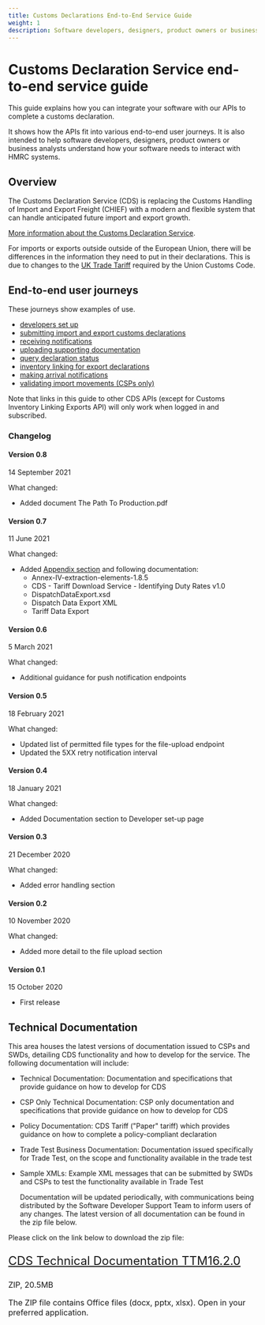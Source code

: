 ```yaml
---
title: Customs Declarations End-to-End Service Guide
weight: 1
description: Software developers, designers, product owners or business analysts. Integrate your software with Customs Declarations.
---
```


# Customs Declaration Service end-to-end service guide

This guide explains how you can integrate your software with our APIs to complete a customs declaration.

It shows how the APIs fit into various end-to-end user journeys. It is also intended to help software developers, designers, product owners or business analysts understand how your software needs to interact with HMRC systems.

## Overview
The Customs Declaration Service (CDS) is replacing the Customs Handling of Import and Export Freight (CHIEF) with a modern and flexible system that can handle anticipated future import and export growth.

[More information about the Customs Declaration Service](https://www.gov.uk/government/collections/customs-handling-of-import-and-export-freight-chief-replacement-programme).


For imports or exports outside outside of the European Union, there will be differences in the information they need to put in their declarations. This is due to changes to the [UK Trade Tariff](https://www.gov.uk/government/collections/uk-trade-tariff-volume-3-for-cds) required by the Union Customs Code.

## End-to-end user journeys
These journeys show examples of use. 

* [developers set up](documentation/set-up-developers.html#set-up-for-developers)
* [submitting import and export customs declarations](documentation/submitting-import-and-export-customs-declarations.html#submit-a-customs-declaration)
* [receiving notifications](documentation/notifications.html)  
* [uploading supporting documentation](documentation/uploading-supporting-documents.html)
* [query declaration status](documentation/query-declaration-status.html)   
* [inventory linking for export declarations](documentation/inventory-linking-export-declarations.html)
* [making arrival notifications](documentation/arrival-notifications.html)
* [validating import movements (CSPs only)](documentation/validating-import-movements.html)

Note that links in this guide to other CDS APIs (except for Customs Inventory Linking Exports API) will only work when logged in and subscribed.

### Changelog

#### Version 0.8 

14 September 2021

What changed:

* Added document The Path To Production.pdf

#### Version 0.7

11 June 2021

What changed:

* Added [Appendix section](/documentation/appendix.html) and following documentation:
  - Annex-IV-extraction-elements-1.8.5
  - CDS - Tariff Download Service - Identifying Duty Rates v1.0
  - DispatchDataExport.xsd
  - Dispatch Data Export XML
  - Tariff Data Export

#### Version 0.6

5 March 2021

What changed:

* Additional guidance for push notification endpoints

#### Version 0.5

18 February 2021

What changed:

* Updated list of permitted file types for the file-upload endpoint
* Updated the 5XX retry notification interval 

#### Version 0.4

18 January 2021

What changed:

* Added Documentation section to Developer set-up page 

#### Version 0.3

21 December 2020

What changed:

* Added error handling section

#### Version 0.2

10 November 2020

What changed:

* Added more detail to the file upload section

#### Version 0.1

15 October 2020

* First release

## Technical Documentation
This area houses the latest versions of documentation issued to CSPs and SWDs, detailing CDS functionality and how to develop for the service. The following documentation will include:

* Technical Documentation: Documentation and specifications that provide guidance on how to develop for CDS
* CSP Only Technical Documentation: CSP only documentation and specifications that provide guidance on how to develop for CDS
* Policy Documentation: CDS Tariff ("Paper" tariff) which provides guidance on how to complete a policy-compliant declaration
* Trade Test Business Documentation: Documentation issued specifically for Trade Test, on the scope and functionality available in the trade test
* Sample XMLs: Example XML messages that can be submitted by SWDs and CSPs to test the functionality available in Trade Test
  
  Documentation will be updated periodically, with communications being distributed by the Software Developer Support Team to inform users of any changes.
  The latest version of all documentation can be found in the zip file below.
  
Please click on the link below to download the zip file:

 <p class="govuk-body-l" style="font-size: 24px;">
   <a href="./documentation/resources/CDS-Technical-Documentation-TTM17.0.0.zip" class="govuk-link">CDS Technical Documentation TTM16.2.0</a>
 </p>

 <p class="govuk-body-s" style="font-size: 16px;margin-bottom: 15px;">ZIP, 20.5MB</p>

 <p class="govuk-body-s" style="font-size: 16px;margin-bottom: 15px;">The ZIP file contains Office files (docx, pptx, xlsx). Open in your preferred application.</p>
 
